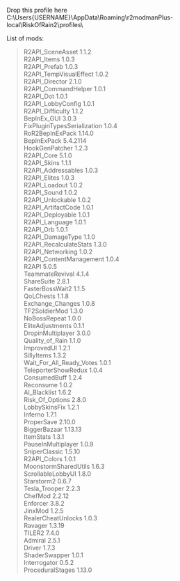 Drop this profile here<br>C:\Users\{USERNAME}\AppData\Roaming\r2modmanPlus-local\RiskOfRain2\profiles\

List of mods:<br>
> R2API_SceneAsset  1.1.2<br>
 R2API_Items  1.0.3<br>
 R2API_Prefab  1.0.3<br>
 R2API_TempVisualEffect  1.0.2<br>
 R2API_Director  2.1.0<br>
 R2API_CommandHelper  1.0.1<br>
 R2API_Dot  1.0.1<br>
 R2API_LobbyConfig  1.0.1<br>
 R2API_Difficulty  1.1.2<br>
 BepInEx_GUI  3.0.3<br>
 FixPluginTypesSerialization  1.0.4<br>
 RoR2BepInExPack  1.14.0<br>
 BepInExPack  5.4.2114<br>
 HookGenPatcher  1.2.3<br>
 R2API_Core  5.1.0<br>
 R2API_Skins  1.1.1<br>
 R2API_Addressables  1.0.3<br>
 R2API_Elites  1.0.3<br>
 R2API_Loadout  1.0.2<br>
 R2API_Sound  1.0.2<br>
 R2API_Unlockable  1.0.2<br>
 R2API_ArtifactCode  1.0.1<br>
 R2API_Deployable  1.0.1<br>
 R2API_Language  1.0.1<br>
 R2API_Orb  1.0.1<br>
 R2API_DamageType  1.1.0<br>
 R2API_RecalculateStats  1.3.0<br>
 R2API_Networking  1.0.2<br>
 R2API_ContentManagement  1.0.4<br>
 R2API  5.0.5<br>
 TeammateRevival  4.1.4<br>
 ShareSuite  2.8.1<br>
 FasterBossWait2  1.1.5<br>
 QoLChests  1.1.8<br>
 Exchange_Changes  1.0.8<br>
 TF2SoldierMod  1.3.0<br>
 NoBossRepeat  1.0.0<br>
 EliteAdjustments  0.1.1<br>
 DropinMultiplayer  3.0.0<br>
 Quality_of_Rain  1.1.0<br>
 ImprovedUI  1.2.1<br>
 SillyItems  1.3.2<br>
 Wait_For_All_Ready_Votes  1.0.1<br>
 TeleporterShowRedux  1.0.4<br>
 ConsumedBuff  1.2.4<br>
 Reconsume  1.0.2<br>
 AI_Blacklist  1.6.2<br>
 Risk_Of_Options  2.8.0<br>
 LobbySkinsFix  1.2.1<br>
 Inferno  1.7.1<br>
 ProperSave  2.10.0<br>
 BiggerBazaar  1.13.13<br>
 ItemStats  1.3.1<br>
 PauseInMultiplayer  1.0.9<br>
 SniperClassic  1.5.10<br>
 R2API_Colors  1.0.1<br>
 MoonstormSharedUtils  1.6.3<br>
 ScrollableLobbyUI  1.8.0<br>
 Starstorm2  0.6.7<br>
 Tesla_Trooper  2.2.3<br>
 ChefMod  2.2.12<br>
 Enforcer  3.8.2<br>
 JinxMod  1.2.5<br>
 RealerCheatUnlocks  1.0.3<br>
 Ravager  1.3.19<br>
 TILER2  7.4.0<br>
 Admiral  2.5.1<br>
 Driver  1.7.3<br>
 ShaderSwapper  1.0.1<br>
 Interrogator  0.5.2<br>
 ProceduralStages  1.13.0<br>

